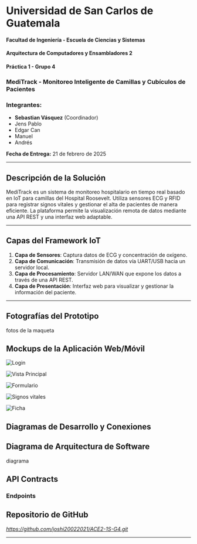 # Universidad de San Carlos de Guatemala  
#### Facultad de Ingeniería - Escuela de Ciencias y Sistemas  
#### Arquitectura de Computadores y Ensambladores 2  

#### **Práctica 1 - Grupo 4**  

### **MediTrack - Monitoreo Inteligente de Camillas y Cubículos de Pacientes**  

### **Integrantes:**  
- **Sebastian Vásquez** (Coordinador)  
- Jens Pablo  
- Edgar Can  
- Manuel  
- Andrés  
 

**Fecha de Entrega:** 21 de febrero de 2025  

-------



## Descripción de la Solución
MediTrack es un sistema de monitoreo hospitalario en tiempo real basado en IoT para camillas del Hospital Roosevelt. Utiliza sensores ECG y RFID para registrar signos vitales y gestionar el alta de pacientes de manera eficiente. La plataforma permite la visualización remota de datos mediante una API REST y una interfaz web adaptable.

-------

## Capas del Framework IoT
1. **Capa de Sensores**: Captura datos de ECG y concentración de oxígeno.
2. **Capa de Comunicación**: Transmisión de datos vía UART/USB hacia un servidor local.
3. **Capa de Procesamiento**: Servidor LAN/WAN que expone los datos a través de una API REST.
4. **Capa de Presentación**: Interfaz web para visualizar y gestionar la información del paciente.

-------

## Fotografías del Prototipo
fotos de la maqueta

## Mockups de la Aplicación Web/Móvil



![Login](https://i.ibb.co/LD1VjdH5/Captura-de-pantalla-2025-02-14-151659.png)

![Vista Principal](https://i.ibb.co/93ZxZvWQ/Captura-de-pantalla-2025-02-14-151936.png)

![Formulario](https://i.ibb.co/7J9ZPfT7/Captura-de-pantalla-2025-02-14-152645.png)



![Signos vitales](https://i.ibb.co/N6Xkv5xX/Captura-de-pantalla-2025-02-14-153248.png)

![Ficha](https://i.ibb.co/0pMJLFhZ/Captura-de-pantalla-2025-02-14-153650.png)

## Diagramas de Desarrollo y Conexiones

## Diagrama de Arquitectura de Software

diagrama

## API Contracts
### Endpoints




## Repositorio de GitHub
*https://github.com/joshi20022021/ACE2-1S-G4.git*

-------


